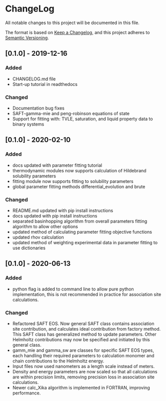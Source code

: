 # ChangeLog
All notable changes to this project will be documented in this file.

The format is based on [Keep a Changelog](https://keepachangelog.com/en/1.0.0/),
and this project adheres to [Semantic Versioning](https://semver.org/spec/v2.0.0.html).

## [0.1.0] - 2019-12-16
### Added
 - CHANGELOG.md file
 - Start-up tutorial in readthedocs

### Changed
 - Documentation bug fixes
 - SAFT-gamma-mie and peng-robinson equations of state
 - Support for fitting with: TVLE, saturation, and liquid property data to binary systems

## [0.1.0] - 2020-02-10
### Added
 - docs updated with parameter fitting tutorial
 - thermodynamic modules now supports calculation of Hildebrand solubility parameters
 - fitting module now supports fitting to solubility parameters
 - global parameter fitting methods differential_evolution and brute

### Changed
 - README.md updated with pip install instructions
 - docs updated with pip install instructions
 - separated basinhopping algorithm from overall parameters fitting algorithm to allow other options
 - updated method of calculating parameter fitting objective functions
 - updated rhov calculation
 - updated method of weighting experimental data in parameter fitting to use dictionaries

## [0.1.0] - 2020-06-13
### Added
 - python flag is added to command line to allow pure python implementation, this is not recommended in practice for association site calculations.
### Changed
 - Refactored SAFT EOS. Now general SAFT class contains association site contribution, and calculates ideal contribution from factory method. This SAFT class has generalized method to update parameters. Other Helmholtz contributions may now be specified and initiated by this general class.
 - gamm_mie and gamma_sw are classes for specific SAFT EOS types, each handling their required parameters to calculation monomer and chain contributions to the Helmholtz energy.
 - Input files now used nanometers as a length scale instead of meters.
 - Density and energy parameters are now scaled so that all calculations are within precision limits, removing precision loss in association site calculations.
 - Newer calc_Xika algorithm is implemented in FORTRAN, improving performance.
